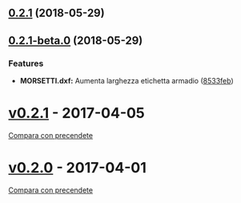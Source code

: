 <a name="0.2.1"></a>
## [0.2.1](https://github.com/eca-automs/schematics/MC-FAL10A/compare/v0.2.1-beta.0...v0.2.1) (2018-05-29)



<a name="0.2.1-beta.0"></a>
## [0.2.1-beta.0](https://github.com/eca-automs/schematics/MC-FAL10A/compare/v0.2.1...v0.2.1-beta.0) (2018-05-29)


### Features

* **MORSETTI.dxf:** Aumenta larghezza etichetta armadio ([8533feb](https://github.com/eca-automs/schematics/MC-FAL10A/commit/8533feb))



# [v0.2.1](https://github.com/eca-automs/MC-FAL10A/tags/v0.2.1) - 2017-04-05
[Compara con precendete](https://gitlab.com/eca-automs/MC-FAL10A/compare/v0.2.0...v0.2.1)

# [v0.2.0](https://github.com/eca-automs/MC-FAL10A/tags/v0.2.0) - 2017-04-01
[Compara con precendete](https://gitlab.com/eca-automs/MC-FAL10A/compare/v0.1.3...v0.2.0)
